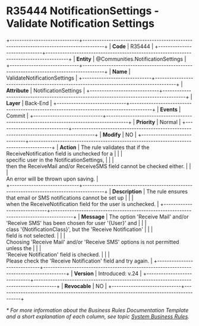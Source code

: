 ﻿---
erp.type: business-rule
erp.entity: Communities.NotificationSettings
---

# R35444 NotificationSettings - Validate Notification Settings
+-----------------------------+---------------------------------------------------------------------------------------+
| **Code**                    | R35444                                                                                |
+-----------------------------+---------------------------------------------------------------------------------------+
| **Entity**                  | @Communities.NotificationSettings                                                     |
+-----------------------------+---------------------------------------------------------------------------------------+
| **Name**                    | ValidateNotificationSettings                                                          |
+-----------------------------+---------------------------------------------------------------------------------------+
| **Attribute**               | NotificationSettings                                                                  | 
+-----------------------------+---------------------------------------------------------------------------------------+
| **Layer**                   | Back-End                                                                              |
+-----------------------------+---------------------------------------------------------------------------------------+
| **Events**                  | Commit                                                                                |
+-----------------------------+---------------------------------------------------------------------------------------+
| **Priority**                | Normal                                                                                |
+-----------------------------+---------------------------------------------------------------------------------------+
| **Modify**                  | NO                                                                                    |
+-----------------------------+---------------------------------------------------------------------------------------+
| **Action**                  | The rule validates that if the ReceiveNotification field is unchecked for a           |
|                             | <br/>specific user in the NotificationSettings,                                       |
|                             | <br/>then the ReceiveMail and/or ReceiveSMS field cannot be checked either.           | 
|                             | <br/>An error will be thrown upon saving.                                             |                             
+-----------------------------+---------------------------------------------------------------------------------------+
| **Description**             | The rule ensures that email or SMS notifications cannot be set up                     |
|                             | <br/>when the ReceiveNotification field for the user is unchecked.                    |
+-----------------------------+---------------------------------------------------------------------------------------+
| **Message**                 | The option 'Receive Mail' and/or 'Receive SMS' has been chosen for user '{User}' and  |
|                             | <br/>class '{NotificationClass}', but the 'Receive Notification'                      |
|                             | <br/>field is not selected.                                                           |
|                             | <br/>Choosing 'Receive Mail' and/or 'Receive SMS' options is not permitted unless the |
|                             | <br/>'Receive Notification' field is checked.                                         |
|                             | <br/>Please check the 'Receive Notification' field and try again.                     |
+-----------------------------+---------------------------------------------------------------------------------------+
| **Version**                 | Introduced: v.24                                                                      |
+-----------------------------+---------------------------------------------------------------------------------------+
| **Revocable**               | NO                                                                                    |
+-----------------------------+---------------------------------------------------------------------------------------+

*\* For more information about the Business Rules Documentation Template and a short explanation of each column, see
topic [System Business Rules](../templates/template-description-system-business-rules.md).*
